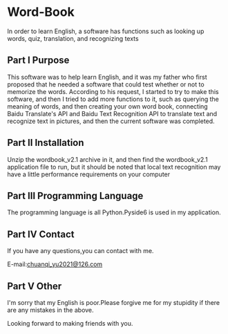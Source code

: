 # Word-Book
In order to learn English, a software has functions such as looking up words, quiz, translation, and recognizing texts

## Part Ⅰ Purpose
This software was to help learn English, and it was my father who first proposed that he needed a software that could test whether or not to memorize the words. 
According to his request, I started to try to make this software, and then I tried to add more functions to it, such as querying the meaning of words, and then creating your own word book, connecting Baidu Translate's API and Baidu Text Recognition API to translate text and recognize text in pictures, and then the current software was completed.

## Part Ⅱ Installation
Unzip the wordbook_v2.1 archive in it, and then find the wordbook_v2.1 application file to run, but it should be noted that local text recognition may have a little performance requirements on your computer

## Part Ⅲ Programming Language
The programming language is all Python.Pyside6 is used in my application.

## Part Ⅳ Contact
If you have any questions,you can contact with me.

E-mail:chuanqi_yu2021@126.com


## Part Ⅴ Other
I'm sorry that my English is poor.Please forgive me for my stupidity if there are any mistakes in the above.

Looking forward to making friends with you.
